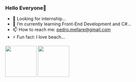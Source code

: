 ### Hello Everyone👋

- 🔭 Looking for internship...
- 🌱 I’m currently learning Front-End Development and C#...
- 📫 How to reach me: pedro.mellare@gmail.com
- ⚡ Fun fact: I love beach...

<img src="https://cdn.jsdelivr.net/gh/devicons/devicon/icons/javascript/javascript-original.svg" height= 100px width= 100px align= center/>
<img src="https://cdn.jsdelivr.net/gh/devicons/devicon/icons/css3/css3-original-wordmark.svg" height= 100px width= 100px align= center/>
